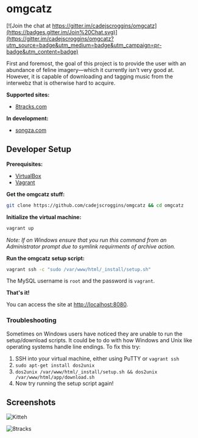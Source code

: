 # omgcatz

[![Join the chat at https://gitter.im/cadejscroggins/omgcatz](https://badges.gitter.im/Join%20Chat.svg)](https://gitter.im/cadejscroggins/omgcatz?utm_source=badge&utm_medium=badge&utm_campaign=pr-badge&utm_content=badge)

First and foremost, the goal of this project is to provide the user with an abundance of feline imagery—which it currently isn't very good at. However, it is capable of downloading and tagging music from the interwebz that is otherwise hard to acquire.

**Supported sites:**

* [8tracks.com](https://8tracks.com/)

**In development:**

* [songza.com](https://songza.com/)

## Developer Setup

**Prerequisites:**

* [VirtualBox](https://www.virtualbox.org/)
* [Vagrant](https://www.vagrantup.com/)

**Get the omgcatz stuff:**

```bash
git clone https://github.com/cadejscroggins/omgcatz && cd omgcatz
```

**Initialize the virtual machine:**

```bash
vagrant up
```

_Note: If on Windows ensure that you run this command from an Administrator prompt due to symlink requirments of archive action._

**Run the omgcatz setup script:**

```bash
vagrant ssh -c "sudo /var/www/html/_install/setup.sh"
```

The MySQL username is `root` and the password is `vagrant`.

**That's it!**

You can access the site at [http://localhost:8080](http://localhost:8080).

### Troubleshooting

Sometimes on Windows users have noticed they are unable to run the setup/download scripts. It could be to do with how Windows and Unix like operating systems handle line endings. To fix this try:

1. SSH into your virtual machine, either using PuTTY or `vagrant ssh`
2. `sudo apt-get install dos2unix`
3. `dos2unix /var/www/html/_install/setup.sh && dos2unix /var/www/html/app/download.sh`
4. Now try running the setup script again!

## Screenshots

![Kitteh](/screenshots/kitteh.png?raw=true "Kitteh")

![8tracks](/screenshots/eighttracks.png?raw=true "8tracks")
